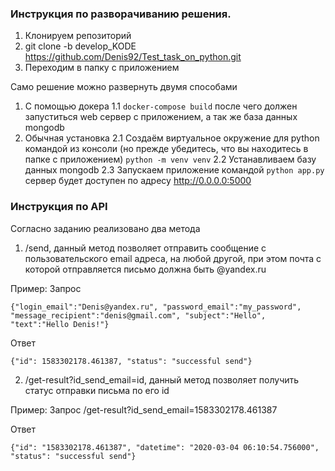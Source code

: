 ### Инструкция по разворачиванию решения.
1. Клонируем репозиторий
2. git clone -b develop_KODE https://github.com/Denis92/Test_task_on_python.git
3. Переходим в папку с приложением
 
Само решение можно развернуть двумя способами
1. С помощью докера
    1.1
        ```
        docker-compose build
        ```
    после чего должен запуститься web сервер с приложением, а так же база данных mongodb
2. Обычная установка
    2.1 Создаём виртуальное окружение для python командой из консоли (но прежде убедитесь, что вы находитесь в папке с приложением)
        ```
        python -m venv venv
        ```
    2.2 Устанавливаем базу данных mongodb
    2.3 Запускаем приложение командой
        ```
        python app.py
        ```
    сервер будет доступен по адресу http://0.0.0.0:5000
  
### Инструкция по API
Согласно заданию реализовано два метода
1. /send, данный метод позволяет отправить сообщение с пользовательского email адреса, на любой другой, при этом почта с которой отправляется письмо должна быть @yandex.ru

Пример:
Запрос
```
{"login_email":"Denis@yandex.ru", "password_email":"my_password", "message_recipient":"denis@gmail.com", "subject":"Hello", "text":"Hello Denis!"}
```

Ответ
```
{"id": 1583302178.461387, "status": "successful send"}
```
2. /get-result?id_send_email=id, данный метод позволяет получить статус отправки письма по его id

Пример:
Запрос
/get-result?id_send_email=1583302178.461387

Ответ
```
{"id": "1583302178.461387", "datetime": "2020-03-04 06:10:54.756000", "status": "successful send"}
```
